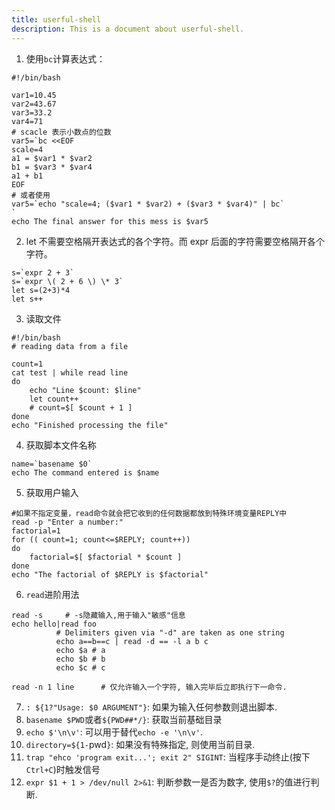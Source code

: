 ```yaml
---
title: userful-shell
description: This is a document about userful-shell.
---
```


1. 使用`bc`计算表达式：

```shell
#!/bin/bash

var1=10.45
var2=43.67
var3=33.2
var4=71
# scacle 表示小数点的位数
var5=`bc <<EOF
scale=4
a1 = $var1 * $var2
b1 = $var3 * $var4
a1 + b1
EOF
# 或者使用
var5=`echo "scale=4; ($var1 * $var2) + ($var3 * $var4)" | bc`
`
echo The final answer for this mess is $var5
```

2. let 不需要空格隔开表达式的各个字符。而 expr 后面的字符需要空格隔开各个字符。

```shell
s=`expr 2 + 3`
s=`expr \( 2 + 6 \) \* 3`
let s=(2+3)*4
let s++  
```

3. 读取文件

```shell
#!/bin/bash
# reading data from a file

count=1
cat test | while read line
do
	echo "Line $count: $line"
	let count++
	# count=$[ $count + 1 ]
done
echo "Finished processing the file"
```

4. 获取脚本文件名称

```shell
name=`basename $0`
echo The command entered is $name
```

5. 获取用户输入

```shell
#如果不指定变量，read命令就会把它收到的任何数据都放到特殊环境变量REPLY中
read -p "Enter a number:"
factorial=1
for (( count=1; count<=$REPLY; count++))
do
	factorial=$[ $factorial * $count ]
done
echo "The factorial of $REPLY is $factorial"
```

6. `read`进阶用法

```shell
read -s		# -s隐藏输入,用于输入"敏感"信息
echo hello|read foo
          # Delimiters given via "-d" are taken as one string
          echo a==b==c | read -d == -l a b c
          echo $a # a
          echo $b # b
          echo $c # c

read -n 1 line		# 仅允许输入一个字符, 输入完毕后立即执行下一命令.
```

7. `: ${1?"Usage: $0 ARGUMENT"}`: 如果为输入任何参数则退出脚本.
8. `basename $PWD`或者`${PWD##*/}`: 获取当前基础目录
9. `echo $'\n\v'`: 可以用于替代`echo -e '\n\v'`.
10. `directory=${1-`pwd`}`: 如果没有特殊指定, 则使用当前目录.
11. `trap "ehco 'program exit...'; exit 2" SIGINT`: 当程序手动终止(按下`Ctrl+C`)时触发信号
12. `expr $1 + 1 > /dev/null 2>&1`: 判断参数一是否为数字, 使用`$?`的值进行判断.








































